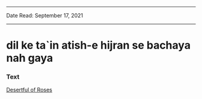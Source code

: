 
---

Date Read: September 17, 2021

---


# dil ke ta`in atish-e hijran se bachaya nah gaya


### Text

[Desertful of Roses](http://www.columbia.edu/itc/mealac/pritchett/00garden/00c/0066/index_0066.html)


